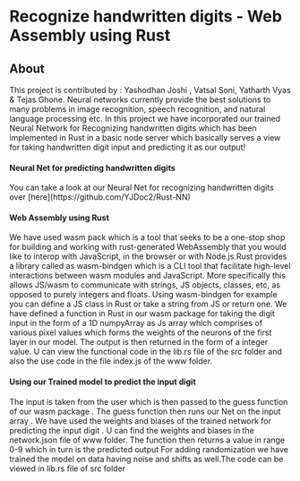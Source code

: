 # Recognize handwritten digits - Web Assembly using Rust

## About

This project is contributed by : Yashodhan Joshi , Vatsal Soni, Yatharth Vyas & Tejas Ghone.
Neural networks currently provide the best solutions to many problems in image recognition, speech recognition, and natural language processing etc. 
In this project we have incorporated our trained Neural Network for Recognizing handwritten digits which has been implemented in Rust in a basic node server which basically serves a view for taking handwritten digit input and predicting it as our output!

<h4>Neural Net for predicting handwritten digits</h4>
You can take a look at our Neural Net for recognizing handwritten digits over [here](https://github.com/YJDoc2/Rust-NN)

<h4>Web Assembly using Rust</h4>
We have used wasm pack which is a tool that seeks to be a one-stop shop for building and working with rust-generated WebAssembly that you would like to interop with JavaScript, in the browser or with Node.js.Rust provides a library called as wasm-bindgen which is a CLI tool that facilitate high-level interactions between wasm modules and JavaScript. More specifically this allows JS/wasm to communicate with strings, JS objects, classes, etc, as opposed to purely integers and floats. Using wasm-bindgen for example you can define a JS class in Rust or take a string from JS or return one. We have defined a function in Rust in our wasm package for taking the digit input in the form of a 1D numpyArray as Js array which comprises of various pixel values which forms the weights of the neurons of the first layer in our model. The output is then returned in the form of a integer value.
U can view the functional code in the lib.rs file of the src folder and also the use code in the file index.js of the www folder.

<h4>Using our Trained model to predict the input digit</h4>
The input is taken from the user which is then passed to the guess function of our wasm package . The guess function then runs our Net on the input array . We have used the weights and biases of the trained network for predicting the input digit . U can find the weights and biases in the network.json file of www folder. The function then returns a value in range 0-9 which in turn is the predicted output
For adding randomization we have trained the model on data having noise and shifts as well.The code can be viewed in lib.rs file of src folder





